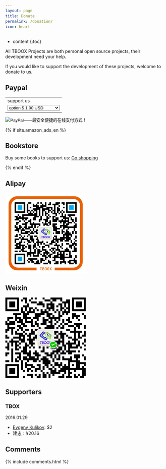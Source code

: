 ```yaml
---
layout: page
title: Donate
permalink: /donation/
icon: heart
---
```


* content
{:toc}

All TBOOX Projects are both personal open source projects, their development need your help.

If you would like to support the development of these projects, welcome to donate to us.


## Paypal

<form action="https://www.paypal.com/cgi-bin/webscr" method="post" target="_top">
<input type="hidden" name="cmd" value="_s-xclick">
<input type="hidden" name="charset" value="utf-8">
<input type="hidden" name="hosted_button_id" value="H762T4AJFSAM4">
<table>
<tr><td><input type="hidden" name="on0" value="support us">support us</td></tr><tr><td><select name="os0">
	<option value="option">option $ 1.00 USD</option>
	<option value="option">option $ 10.00 USD</option>
	<option value="option">option $ 50.00 USD</option>
	<option value="option">option $ 100.00 USD</option>
	<option value="option">option $ 500.00 USD</option>
	<option value="option">option $ 1,000.00 USD</option>
	<option value="option">option $ 5,000.00 USD</option>
	<option value="option">option $ 10,000.00 USD</option>
</select> </td></tr>
</table>
<input type="hidden" name="currency_code" value="USD">
<input type="image" src="/static/img/donate.gif" border="0" name="submit" alt="PayPal——最安全便捷的在线支付方式！">
<img alt="" border="0" src="https://www.paypalobjects.com/zh_XC/i/scr/pixel.gif" width="1" height="1">
</form>

{% if site.amazon_ads_en %}

## Bookstore

Buy some books to support us: <a target="_blank" href="https://www.amazon.com/b?_encoding=UTF8&tag={{site.amazon_ads_en}}&linkCode=ur2&linkId=2cca8cae968e2a6f434c7e7053f07802&camp=1789&creative=9325&node=5">Go shopping</a><img src="//ir-na.amazon-adsystem.com/e/ir?t={{site.amazon_ads_en}}&l=ur2&o=1" width="1" height="1" border="0" alt="" style="border:none !important; margin:0px !important;" />

{% endif %}

## Alipay 

<img src="/static/img/alipay.png" alt="alipay" width="256" height="256">

## Weixin 

<img src="/static/img/weixin.png" alt="weixin" width="256" height="256">

## Supporters

### TBOX

2016.01.29

* [Evgeny Kulikov](xak@list.ru): $2
* 建忠：¥20.16

## Comments

{% include comments.html %}
